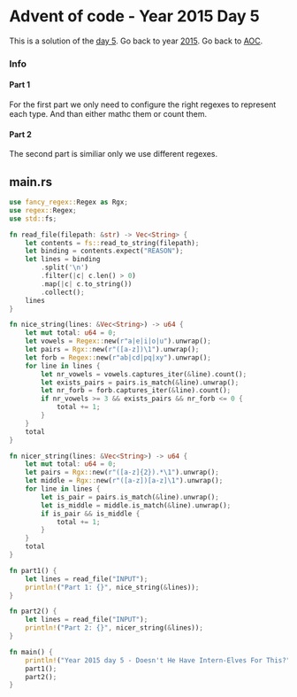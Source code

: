 # Advent of code - Year 2015 Day 5

This is a solution of the [day 5](https://adventofcode.com/2015/day/5). Go back to year [2015](2015.md). Go back to [AOC](../adventofcode.md).

### Info

#### Part 1

For the first part we only need to configure the right regexes to represent each type. And than either mathc them or count them.

#### Part 2

The second part is similiar only we use different regexes.

## main.rs

```rs
use fancy_regex::Regex as Rgx;
use regex::Regex;
use std::fs;

fn read_file(filepath: &str) -> Vec<String> {
    let contents = fs::read_to_string(filepath);
    let binding = contents.expect("REASON");
    let lines = binding
        .split('\n')
        .filter(|c| c.len() > 0)
        .map(|c| c.to_string())
        .collect();
    lines
}

fn nice_string(lines: &Vec<String>) -> u64 {
    let mut total: u64 = 0;
    let vowels = Regex::new(r"a|e|i|o|u").unwrap();
    let pairs = Rgx::new(r"([a-z])\1").unwrap();
    let forb = Regex::new(r"ab|cd|pq|xy").unwrap();
    for line in lines {
        let nr_vowels = vowels.captures_iter(&line).count();
        let exists_pairs = pairs.is_match(&line).unwrap();
        let nr_forb = forb.captures_iter(&line).count();
        if nr_vowels >= 3 && exists_pairs && nr_forb <= 0 {
            total += 1;
        }
    }
    total
}

fn nicer_string(lines: &Vec<String>) -> u64 {
    let mut total: u64 = 0;
    let pairs = Rgx::new(r"([a-z]{2}).*\1").unwrap();
    let middle = Rgx::new(r"([a-z])[a-z]\1").unwrap();
    for line in lines {
        let is_pair = pairs.is_match(&line).unwrap();
        let is_middle = middle.is_match(&line).unwrap();
        if is_pair && is_middle {
            total += 1;
        }
    }
    total
}

fn part1() {
    let lines = read_file("INPUT");
    println!("Part 1: {}", nice_string(&lines));
}

fn part2() {
    let lines = read_file("INPUT");
    println!("Part 2: {}", nicer_string(&lines));
}

fn main() {
    println!("Year 2015 day 5 - Doesn't He Have Intern-Elves For This?");
    part1();
    part2();
}
```

